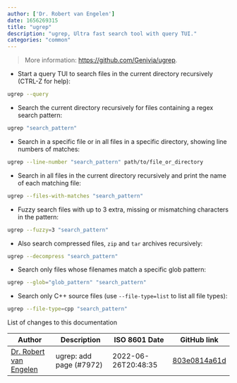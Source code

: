 ```yaml
---
author: ['Dr. Robert van Engelen']
date: 1656269315
title: "ugrep"
description: "ugrep, Ultra fast search tool with query TUI."
categories: "common"
---
```

> More information: <https://github.com/Genivia/ugrep>.

- Start a query TUI to search files in the current directory recursively (CTRL-Z for help):

```bash
ugrep --query
```

- Search the current directory recursively for files containing a regex search pattern:

```bash
ugrep "search_pattern"
```

- Search in a specific file or in all files in a specific directory, showing line numbers of matches:

```bash
ugrep --line-number "search_pattern" path/to/file_or_directory
```

- Search in all files in the current directory recursively and print the name of each matching file:

```bash
ugrep --files-with-matches "search_pattern"
```

- Fuzzy search files with up to 3 extra, missing or mismatching characters in the pattern:

```bash
ugrep --fuzzy=3 "search_pattern"
```

- Also search compressed files, `zip` and `tar` archives recursively:

```bash
ugrep --decompress "search_pattern"
```

- Search only files whose filenames match a specific glob pattern:

```bash
ugrep --glob="glob_pattern" "search_pattern"
```

- Search only C++ source files (use `--file-type=list` to list all file types):

```bash
ugrep --file-type=cpp "search_pattern"
```
List of changes to this documentation


Author | Description | ISO 8601 Date | GitHub link
------|-----|-----|-----
[Dr. Robert van Engelen](mailto:genivia-inc@users.noreply.github.com) | ugrep: add page (#7972) | 2022-06-26T20:48:35 | [803e0814a61d](https://github.com/tldr-pages/tldr/commit/803e0814a61d3661a582e7afda749c8c4f4e333a)

